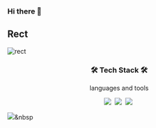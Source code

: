### Hi there 👋

## Rect <a id="rect">
![rect](https://capsule-render.vercel.app/api?type=rect&color=gradient&text=%20%20Hello,World🐶%20%20&fontAlign=30&fontSize=30&textBg=true&desc=I'M%20%HyunSeok%20Seo%20%20%&descAlign=60&descAlignY=50)



<h3 align="center">🛠️ Tech Stack 🛠️</h3>
<p align="center">languages and tools</p>
<p align = "center">
  <img src="https://img.shields.io/badge/HTML-E34F26?style=flat-square&logo=HTML5&logoColor=white"/></a>&nbsp 
  <img src="https://img.shields.io/badge/CSS-1572B6?style=flat-square&logo=CSS3&logoColor=white"/></a>&nbsp 
  <img src="https://img.shields.io/badge/JavaScript-F7DF1E?style=flat-square&logo=JavaScript&logoColor=black"/></a>&nbsp 

  <img src="https://img.shields.io/badge/Java-006D5C?style=flat-square&logo=Java&logoColor=white"/></a>&nbsp 

</p>
